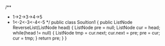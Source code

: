 
/**
 * 1->2->3->4->5
 * 1<-2<-3<-4<-5
 */
public class Soultion1 {
    public ListNode ReverseList(ListNode head) {
        ListNode pre = null;
        ListNode cur = head;
        while(head != null) {
            ListNode tmp = cur.next;
            cur.next = pre;
            pre = cur;
            cur = tmp;
        }
        return pre;
    }
}

